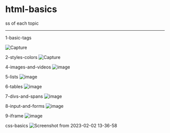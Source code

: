 # html-basics
ss of each topic  
 <hr/>
1-basic-tags

![Capture](https://user-images.githubusercontent.com/113228161/212984222-492db860-949b-4475-ae5d-ccbdede8f6b0.PNG)

2-styles-colors
![Capture](https://user-images.githubusercontent.com/113228161/213098047-c36f0d27-31e1-4ab9-bfa0-ebb853c72214.PNG)

4-images-and-videos
![image](https://user-images.githubusercontent.com/113228161/213146301-e58eafd4-35f9-4cbf-acf8-68767388488a.png)

5-lists
![image](https://user-images.githubusercontent.com/113228161/213149581-3e906f88-cd6d-492a-9d72-0a073021f850.png)

6-tables
![image](https://user-images.githubusercontent.com/113228161/213152924-fe4f8034-d445-44d9-a178-b648e7ce88e1.png)

7-divs-and-spans
![image](https://user-images.githubusercontent.com/113228161/213160501-d3fe91ed-5e1f-4cd7-b6d0-f6b533a2c661.png)

8-input-and-forms
![image](https://user-images.githubusercontent.com/113228161/213160610-a395fd1a-326d-4947-a509-cb075c003ec8.png)

9-iframe
![image](https://user-images.githubusercontent.com/113228161/213164982-9969e85d-7dcc-4bbb-95c4-af7dc1fed289.png)

css-basics
![Screenshot from 2023-02-02 13-36-58](https://user-images.githubusercontent.com/113228161/216266889-edd42c7d-e5b3-4b57-9ca0-a6835cc1925b.png)

